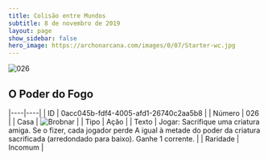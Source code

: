 ```yaml
---
title: Colisão entre Mundos
subtitle: 8 de novembro de 2019
layout: page
show_sidebar: false
hero_image: https://archonarcana.com/images/0/07/Starter-wc.jpg
---
```


![026](https://cdn.keyforgegame.com/media/card_front/pt/452_026_H6QXMJQ9V8X8_pt.png)

## O Poder do Fogo

|----|----|
| ID | 0acc045b-fdf4-4005-afd1-26740c2aa5b8 |
| Número | 026 |
| Casa | ![Brobnar](https://archonarcana.com/images/thumb/e/e0/Brobnar.png/22px-Brobnar.png "Brobnar") |
| Tipo | Ação |
| Texto | Jogar: Sacrifique uma criatura amiga.  Se o fizer, cada jogador perde A igual  à metade do poder da criatura sacrificada  (arredondado para baixo). Ganhe 1 corrente. |
| Raridade | Incomum |
